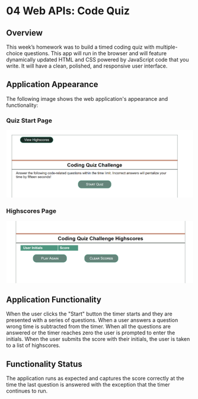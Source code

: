 # 04 Web APIs: Code Quiz

## Overview
This week’s homework was to build a timed coding quiz with multiple-choice questions. This app will run in the browser and will feature dynamically updated HTML and CSS powered by JavaScript code that you write. It will have a clean, polished, and responsive user interface. 

## Application Appearance
The following image shows the web application's appearance and functionality:

### Quiz Start Page
![quiz start page](./assets/img/Capture.PNG)

### Highscores Page
![Highscores Page](./assets/img/Capture1.PNG)

## Application Functionality
When the user clicks the "Start" button the timer starts and they are presented with a series of questions. When a user answers a question wrong time is subtracted from the timer. When all the questions are answered or the timer reaches zero the user is prompted to enter the initials. When the user submits the score with their initials, the user is taken to a list of highscores.

## Functionality Status
The application runs as expected and captures the score correctly at the time the last question is answered with the exception that the timer continues to run.
 
